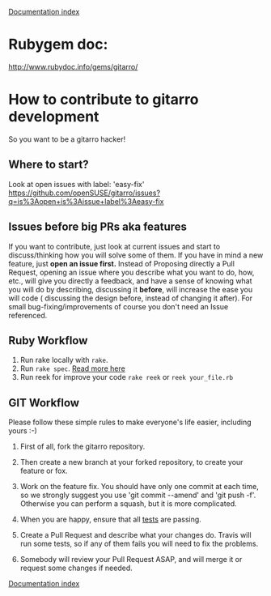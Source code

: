 [Documentation index](../README.md#documentation)

# Rubygem doc:
http://www.rubydoc.info/gems/gitarro/

# How to contribute to gitarro development

So you want to be a gitarro hacker!

## Where to start?

Look at open issues with label: 'easy-fix'
https://github.com/openSUSE/gitarro/issues?q=is%3Aopen+is%3Aissue+label%3Aeasy-fix

## Issues before big PRs aka features

If you want to contribute, just look at current issues and start to discuss/thinking how you will solve some of them.
If you have in mind a new feature, just **open an issue first.**
Instead of Proposing directly a Pull Request, opening an issue where you describe what you want to do, how, etc.,
will give you directly a feedback, and have a sense of knowing what you will do by describing, discussing it **before**,
will  increase the ease you will code ( discussing the design before, instead of changing it after).
For small bug-fixing/improvements of course you don't need an Issue referenced.

## Ruby Workflow

1. Run rake locally with `rake`.
2. Run `rake spec`. [Read more here](https://github.com/openSUSE/gitarro/blob/master/doc/TESTS.md#acceptance-tests)
3. Run reek for improve your code `rake reek` or `reek your_file.rb`

## GIT Workflow

Please follow these simple rules to make everyone's life easier, including yours :-)

1. First of all, fork the gitarro repository.

2. Then create a new branch at your forked repository, to create your feature or fox.

3. Work on the feature fix. You should have only one commit at each time, so we strongly suggest you use 'git commit --amend' and 'git push -f'. Otherwise you can perform a squash, but it is more complicated.

4. When you are happy, ensure that all [tests](TESTS.md) are passing.

5. Create a Pull Request and describe what your changes do. Travis will run some tests, so if any of them fails you will need to fix the problems.

6. Somebody will review your Pull Request ASAP, and will merge it or request some changes if needed.

[Documentation index](../README.md#documentation)
